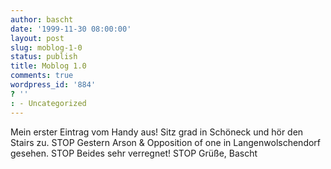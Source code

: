 ```yaml
---
author: bascht
date: '1999-11-30 08:00:00'
layout: post
slug: moblog-1-0
status: publish
title: Moblog 1.0
comments: true
wordpress_id: '884'
? ''
: - Uncategorized
---
```


Mein erster Eintrag vom Handy aus! Sitz grad in Schöneck und hör
den Stairs zu. STOP Gestern Arson & Opposition of one in
Langenwolschendorf gesehen. STOP Beides sehr verregnet! STOP Grüße,
Bascht


